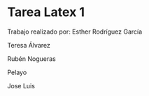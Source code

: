 # Tarea Latex 1

Trabajo realizado por: 
Esther Rodríguez García

Teresa Álvarez 

Rubén Nogueras

Pelayo

Jose Luis
